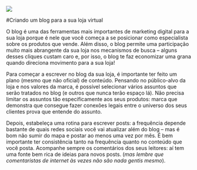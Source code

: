 ![](http://minestore-blog.s3.amazonaws.com/wp-content/uploads/2014/06/images_posts-70-1000x600.png)

#Criando um blog para a sua loja virtual

O blog é uma das ferramentas mais importantes de marketing digital para a sua loja porque é nele que você começa a se posicionar como especialista sobre os produtos que vende. Além disso, o blog permite uma participação muito mais abrangente da sua loja nos mecanismos de busca – alguns desses cliques custam caro e, por isso, o blog te faz economizar uma grana quando direciona movimento para a sua loja!

Para começar a escrever no blog da sua loja, é importante ter feito um plano (mesmo que não oficial) de conteúdo. Pensando no público-alvo da loja e nos valores da marca, é possível selecionar vários assuntos que serão tratados no blog (e outros que nunca terão espaço lá). Não precisa limitar os assuntos tão especificamente aos seus produtos: marca que demonstra que consegue fazer conexões legais entre o universo dos seus clientes prova que entende do assunto.

Depois, estabeleça uma rotina para escrever posts: a frequência depende bastante de quais redes sociais você vai atualizar além do blog – mas é bom não sumir do mapa e postar ao menos uma vez por mês. É bem importante ter consistência tanto na frequência quanto no conteúdo que você posta. Acompanhe sempre os comentários dos seus leitores: aí tem uma fonte bem rica de ideias para novos posts. (*mas lembre que comentaristas de internet às vezes não são nada gentis mesmo*).
